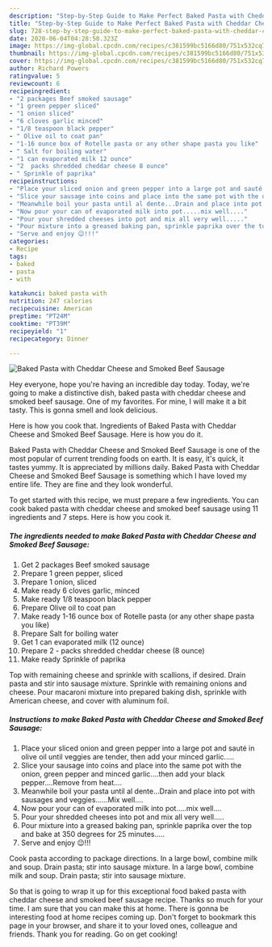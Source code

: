 ```yaml
---
description: "Step-by-Step Guide to Make Perfect Baked Pasta with Cheddar Cheese and Smoked Beef Sausage"
title: "Step-by-Step Guide to Make Perfect Baked Pasta with Cheddar Cheese and Smoked Beef Sausage"
slug: 728-step-by-step-guide-to-make-perfect-baked-pasta-with-cheddar-cheese-and-smoked-beef-sausage
date: 2020-06-04T04:28:58.323Z
image: https://img-global.cpcdn.com/recipes/c381599bc5166d80/751x532cq70/baked-pasta-with-cheddar-cheese-and-smoked-beef-sausage-recipe-main-photo.jpg
thumbnail: https://img-global.cpcdn.com/recipes/c381599bc5166d80/751x532cq70/baked-pasta-with-cheddar-cheese-and-smoked-beef-sausage-recipe-main-photo.jpg
cover: https://img-global.cpcdn.com/recipes/c381599bc5166d80/751x532cq70/baked-pasta-with-cheddar-cheese-and-smoked-beef-sausage-recipe-main-photo.jpg
author: Richard Powers
ratingvalue: 5
reviewcount: 6
recipeingredient:
- "2 packages Beef smoked sausage"
- "1 green pepper sliced"
- "1 onion sliced"
- "6 cloves garlic minced"
- "1/8 teaspoon black pepper"
- " Olive oil to coat pan"
- "1-16 ounce box of Rotelle pasta or any other shape pasta you like"
- " Salt for boiling water"
- "1 can evaporated milk 12 ounce"
- "2  packs shredded cheddar cheese 8 ounce"
- " Sprinkle of paprika"
recipeinstructions:
- "Place your sliced onion and green pepper into a large pot and sauté in olive oil until veggies are tender, then add your minced garlic....."
- "Slice your sausage into coins and place into the same pot with the onion, green pepper and minced garlic....then add your black pepper....Remove from heat...."
- "Meanwhile boil your pasta until al dente...Drain and place into pot with sausages and veggies......Mix well...."
- "Now pour your can of evaporated milk into pot.....mix well...."
- "Pour your shredded cheeses into pot and mix all very well....."
- "Pour mixture into a greased baking pan, sprinkle paprika over the top and bake at 350 degrees for 25 minutes....."
- "Serve and enjoy 😉!!!"
categories:
- Recipe
tags:
- baked
- pasta
- with

katakunci: baked pasta with 
nutrition: 247 calories
recipecuisine: American
preptime: "PT24M"
cooktime: "PT39M"
recipeyield: "1"
recipecategory: Dinner

---
```



![Baked Pasta with Cheddar Cheese and Smoked Beef Sausage](https://img-global.cpcdn.com/recipes/c381599bc5166d80/751x532cq70/baked-pasta-with-cheddar-cheese-and-smoked-beef-sausage-recipe-main-photo.jpg)

Hey everyone, hope you're having an incredible day today. Today, we're going to make a distinctive dish, baked pasta with cheddar cheese and smoked beef sausage. One of my favorites. For mine, I will make it a bit tasty. This is gonna smell and look delicious.

Here is how you cook that. Ingredients of Baked Pasta with Cheddar Cheese and Smoked Beef Sausage. Here is how you do it.

Baked Pasta with Cheddar Cheese and Smoked Beef Sausage is one of the most popular of current trending foods on earth. It is easy, it's quick, it tastes yummy. It is appreciated by millions daily. Baked Pasta with Cheddar Cheese and Smoked Beef Sausage is something which I have loved my entire life. They are fine and they look wonderful.


To get started with this recipe, we must prepare a few ingredients. You can cook baked pasta with cheddar cheese and smoked beef sausage using 11 ingredients and 7 steps. Here is how you cook it.

<!--inarticleads1-->

##### The ingredients needed to make Baked Pasta with Cheddar Cheese and Smoked Beef Sausage:

1. Get 2 packages Beef smoked sausage
1. Prepare 1 green pepper, sliced
1. Prepare 1 onion, sliced
1. Make ready 6 cloves garlic, minced
1. Make ready 1/8 teaspoon black pepper
1. Prepare  Olive oil to coat pan
1. Make ready 1-16 ounce box of Rotelle pasta (or any other shape pasta you like)
1. Prepare  Salt for boiling water
1. Get 1 can evaporated milk (12 ounce)
1. Prepare 2 - packs shredded cheddar cheese (8 ounce)
1. Make ready  Sprinkle of paprika


Top with remaining cheese and sprinkle with scallions, if desired. Drain pasta and stir into sausage mixture. Sprinkle with remaining onions and cheese. Pour macaroni mixture into prepared baking dish, sprinkle with American cheese, and cover with aluminum foil. 

<!--inarticleads2-->

##### Instructions to make Baked Pasta with Cheddar Cheese and Smoked Beef Sausage:

1. Place your sliced onion and green pepper into a large pot and sauté in olive oil until veggies are tender, then add your minced garlic.....
1. Slice your sausage into coins and place into the same pot with the onion, green pepper and minced garlic....then add your black pepper....Remove from heat....
1. Meanwhile boil your pasta until al dente...Drain and place into pot with sausages and veggies......Mix well....
1. Now pour your can of evaporated milk into pot.....mix well....
1. Pour your shredded cheeses into pot and mix all very well.....
1. Pour mixture into a greased baking pan, sprinkle paprika over the top and bake at 350 degrees for 25 minutes.....
1. Serve and enjoy 😉!!!


Cook pasta according to package directions. In a large bowl, combine milk and soup. Drain pasta; stir into sausage mixture. In a large bowl, combine milk and soup. Drain pasta; stir into sausage mixture. 

So that is going to wrap it up for this exceptional food baked pasta with cheddar cheese and smoked beef sausage recipe. Thanks so much for your time. I am sure that you can make this at home. There is gonna be interesting food at home recipes coming up. Don't forget to bookmark this page in your browser, and share it to your loved ones, colleague and friends. Thank you for reading. Go on get cooking!
